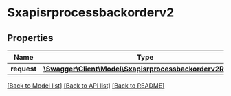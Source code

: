 # Sxapisrprocessbackorderv2

## Properties
Name | Type | Description | Notes
------------ | ------------- | ------------- | -------------
**request** | [**\Swagger\Client\Model\Sxapisrprocessbackorderv2Request**](Sxapisrprocessbackorderv2Request.md) |  | [optional] 

[[Back to Model list]](../README.md#documentation-for-models) [[Back to API list]](../README.md#documentation-for-api-endpoints) [[Back to README]](../README.md)


